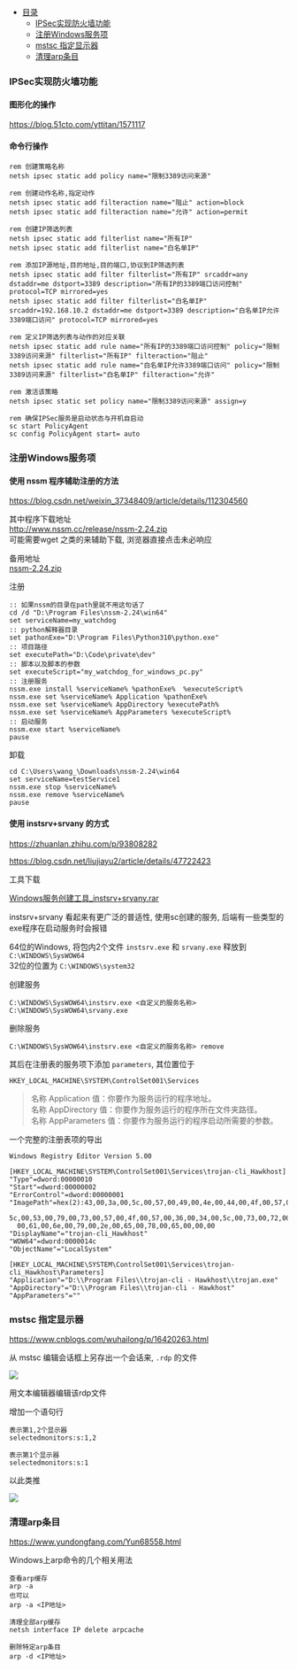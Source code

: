 * [目录](#0)
  * [IPSec实现防火墙功能](#1)
  * [注册Windows服务项](#2)
  * [mstsc 指定显示器](#3)
  * [清理arp条目](#4)


<h3 id="1">IPSec实现防火墙功能</h3>

#### 图形化的操作  

https://blog.51cto.com/yttitan/1571117 

#### 命令行操作

```
rem 创建策略名称
netsh ipsec static add policy name="限制3389访问来源"

rem 创建动作名称,指定动作
netsh ipsec static add filteraction name="阻止" action=block
netsh ipsec static add filteraction name="允许" action=permit

rem 创建IP筛选列表
netsh ipsec static add filterlist name="所有IP"
netsh ipsec static add filterlist name="白名单IP"

rem 添加IP源地址,目的地址,目的端口,协议到IP筛选列表
netsh ipsec static add filter filterlist="所有IP" srcaddr=any dstaddr=me dstport=3389 description="所有IP的3389端口访问控制" protocol=TCP mirrored=yes
netsh ipsec static add filter filterlist="白名单IP" srcaddr=192.168.10.2 dstaddr=me dstport=3389 description="白名单IP允许3389端口访问" protocol=TCP mirrored=yes

rem 定义IP筛选列表与动作的对应关联
netsh ipsec static add rule name="所有IP的3389端口访问控制" policy="限制3389访问来源" filterlist="所有IP" filteraction="阻止"
netsh ipsec static add rule name="白名单IP允许3389端口访问" policy="限制3389访问来源" filterlist="白名单IP" filteraction="允许"

rem 激活该策略
netsh ipsec static set policy name="限制3389访问来源" assign=y

rem 确保IPSec服务是启动状态与开机自启动
sc start PolicyAgent
sc config PolicyAgent start= auto
```


<h3 id="2">注册Windows服务项</h3>

#### 使用 nssm 程序辅助注册的方法  
https://blog.csdn.net/weixin_37348409/article/details/112304560  

其中程序下载地址  
http://www.nssm.cc/release/nssm-2.24.zip  
可能需要wget 之类的来辅助下载, 浏览器直接点击未必响应  

备用地址  
<a href="files/nssm-2.24.zip" target="_blank">nssm-2.24.zip</a>  


注册

```
:: 如果nssm的目录在path里就不用这句话了
cd /d "D:\Program Files\nssm-2.24\win64"
set serviceName=my_watchdog
:: python解释器目录
set pathonExe="D:\Program Files\Python310\python.exe"
:: 项目路径
set executePath="D:\Code\private\dev"
:: 脚本以及脚本的参数
set executeScript="my_watchdog_for_windows_pc.py"
:: 注册服务
nssm.exe install %serviceName% %pathonExe%  %executeScript%
nssm.exe set %serviceName% Application %pathonExe%
nssm.exe set %serviceName% AppDirectory %executePath%
nssm.exe set %serviceName% AppParameters %executeScript%
:: 启动服务
nssm.exe start %serviceName%
pause
```

卸载  

```
cd C:\Users\wang_\Downloads\nssm-2.24\win64
set serviceName=testService1
nssm.exe stop %serviceName%
nssm.exe remove %serviceName%
pause
```

#### 使用 instsrv+srvany 的方式

https://zhuanlan.zhihu.com/p/93808282  

https://blog.csdn.net/liujiayu2/article/details/47722423

工具下载  

<a href="files/Windows服务创建工具_instsrv+srvany.rar" target="_blank">Windows服务创建工具_instsrv+srvany.rar</a>

instsrv+srvany 看起来有更广泛的普适性, 使用sc创建的服务, 后端有一些类型的exe程序在启动服务时会报错

64位的Windows, 将包内2个文件 ```instsrv.exe``` 和 ```srvany.exe``` 释放到 ```C:\WINDOWS\SysWOW64```  
32位的位置为 ```C:\WINDOWS\system32```

创建服务

```
C:\WINDOWS\SysWOW64\instsrv.exe <自定义的服务名称> C:\WINDOWS\SysWOW64\srvany.exe
```

删除服务

```
C:\WINDOWS\SysWOW64\instsrv.exe <自定义的服务名称> remove
```

其后在注册表的服务项下添加 ```parameters```, 其位置位于 

```HKEY_LOCAL_MACHINE\SYSTEM\ControlSet001\Services```


> 名称 Application 值：你要作为服务运行的程序地址。  
名称 AppDirectory 值：你要作为服务运行的程序所在文件夹路径。  
名称 AppParameters 值：你要作为服务运行的程序启动所需要的参数。

一个完整的注册表项的导出

```
Windows Registry Editor Version 5.00

[HKEY_LOCAL_MACHINE\SYSTEM\ControlSet001\Services\trojan-cli_Hawkhost]
"Type"=dword:00000010
"Start"=dword:00000002
"ErrorControl"=dword:00000001
"ImagePath"=hex(2):43,00,3a,00,5c,00,57,00,49,00,4e,00,44,00,4f,00,57,00,53,00,\
  5c,00,53,00,79,00,73,00,57,00,4f,00,57,00,36,00,34,00,5c,00,73,00,72,00,76,\
  00,61,00,6e,00,79,00,2e,00,65,00,78,00,65,00,00,00
"DisplayName"="trojan-cli_Hawkhost"
"WOW64"=dword:0000014c
"ObjectName"="LocalSystem"

[HKEY_LOCAL_MACHINE\SYSTEM\ControlSet001\Services\trojan-cli_Hawkhost\Parameters]
"Application"="D:\\Program Files\\trojan-cli - Hawkhost\\trojan.exe"
"AppDirectory"="D:\\Program Files\\trojan-cli - Hawkhost"
"AppParameters"=""
```


<h3 id="3">mstsc 指定显示器</h3>

https://www.cnblogs.com/wuhailong/p/16420263.html

从 mstsc 编辑会话框上另存出一个会话来, ```.rdp``` 的文件

![](images/FyG1lejZrq8CONtLkYfHdyuXFmTA5gjR.png)

用文本编辑器编辑该rdp文件

增加一个语句行

```
表示第1,2个显示器
selectedmonitors:s:1,2

表示第1个显示器
selectedmonitors:s:1
```

以此类推

![](images/FyG1lejZrqxUhPJAM2oeIOQlZWG5FmYb.png)


<h3 id="4">清理arp条目</h3>

https://www.yundongfang.com/Yun68558.html

Windows上arp命令的几个相关用法

```
查看arp缓存
arp -a
也可以
arp -a <IP地址>

清理全部arp缓存
netsh interface IP delete arpcache

删除特定arp条目
arp -d <IP地址>
```
